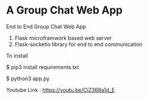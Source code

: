 # A Group Chat Web App
End to End Group Chat Web App

1. Flask microframwork based web server
2. Flask-socketio library for end to end communication

To install

$ pip3 install requirements.txt

$ python3 app.py

Youtube Link : https://youtu.be/CjZ368a1d_E
